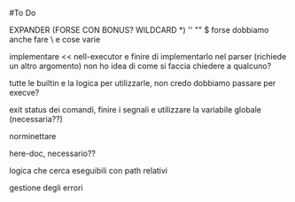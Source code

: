 #To Do


EXPANDER (FORSE CON BONUS? WILDCARD *)
  '' "" $ forse dobbiamo anche fare \ e cose varie


implementare << nell-executor e finire di implementarlo nel parser (richiede un altro argomento)
non ho idea di come si faccia chiedere a qualcuno?


tutte le builtin e la logica per utilizzarle, non credo dobbiamo passare per execve?


exit status dei comandi, finire i segnali e utilizzare la variabile globale (necessaria??)


norminettare


here-doc, necessario??


logica che cerca eseguibili con path relativi


gestione degli errori
